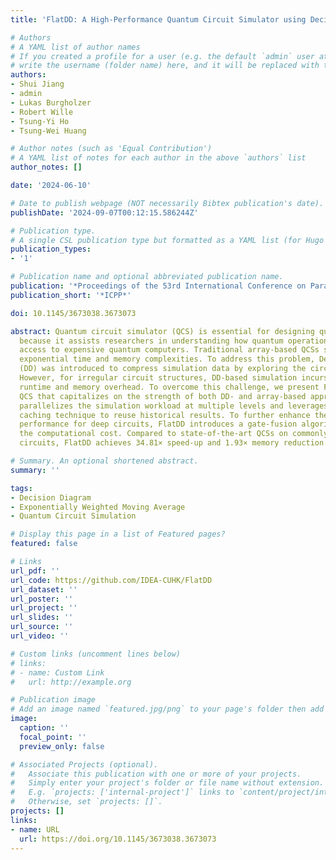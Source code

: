 ```yaml
---
title: 'FlatDD: A High-Performance Quantum Circuit Simulator using Decision Diagram and Flat Array'

# Authors
# A YAML list of author names
# If you created a profile for a user (e.g. the default `admin` user at `content/authors/admin/`), 
# write the username (folder name) here, and it will be replaced with their full name and linked to their profile.
authors:
- Shui Jiang
- admin
- Lukas Burgholzer
- Robert Wille
- Tsung-Yi Ho
- Tsung-Wei Huang

# Author notes (such as 'Equal Contribution')
# A YAML list of notes for each author in the above `authors` list
author_notes: []

date: '2024-06-10'

# Date to publish webpage (NOT necessarily Bibtex publication's date).
publishDate: '2024-09-07T00:12:15.586244Z'

# Publication type.
# A single CSL publication type but formatted as a YAML list (for Hugo requirements).
publication_types:
- '1'

# Publication name and optional abbreviated publication name.
publication: '*Proceedings of the 53rd International Conference on Parallel Processing*'
publication_short: '*ICPP*'

doi: 10.1145/3673038.3673073

abstract: Quantum circuit simulator (QCS) is essential for designing quantum algorithms
  because it assists researchers in understanding how quantum operations work without
  access to expensive quantum computers. Traditional array-based QCSs suffer from
  exponential time and memory complexities. To address this problem, Decision Diagram
  (DD) was introduced to compress simulation data by exploring the circuit regularity.
  However, for irregular circuit structures, DD-based simulation incurs significant
  runtime and memory overhead. To overcome this challenge, we present FlatDD, a high-performance
  QCS that capitalizes on the strength of both DD- and array-based approaches. FlatDD
  parallelizes the simulation workload at multiple levels and leverages an efficient
  caching technique to reuse historical results. To further enhance the simulation
  performance for deep circuits, FlatDD introduces a gate-fusion algorithm to reduce
  the computational cost. Compared to state-of-the-art QCSs on commonly used quantum
  circuits, FlatDD achieves 34.81× speed-up and 1.93× memory reduction.

# Summary. An optional shortened abstract.
summary: ''

tags:
- Decision Diagram
- Exponentially Weighted Moving Average
- Quantum Circuit Simulation

# Display this page in a list of Featured pages?
featured: false

# Links
url_pdf: ''
url_code: https://github.com/IDEA-CUHK/FlatDD
url_dataset: ''
url_poster: ''
url_project: ''
url_slides: ''
url_source: ''
url_video: ''

# Custom links (uncomment lines below)
# links:
# - name: Custom Link
#   url: http://example.org

# Publication image
# Add an image named `featured.jpg/png` to your page's folder then add a caption below.
image:
  caption: ''
  focal_point: ''
  preview_only: false

# Associated Projects (optional).
#   Associate this publication with one or more of your projects.
#   Simply enter your project's folder or file name without extension.
#   E.g. `projects: ['internal-project']` links to `content/project/internal-project/index.md`.
#   Otherwise, set `projects: []`.
projects: []
links:
- name: URL
  url: https://doi.org/10.1145/3673038.3673073
---
```

